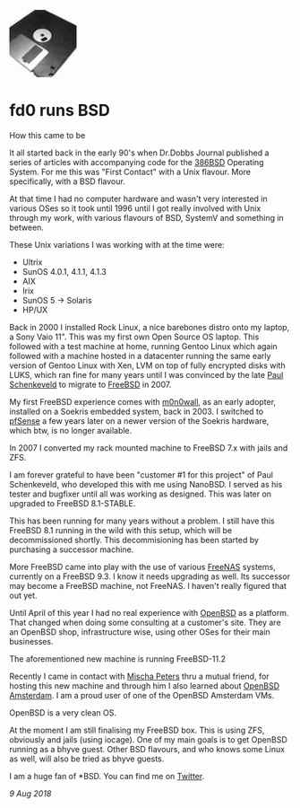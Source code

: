 <p><a href="/" alt="avatar" title="home page"><img src="fd0.jpeg" class="avatar"></a></p>

# fd0 runs BSD

How this came to be

It all started back in the early 90's when Dr.Dobbs Journal published
a series of articles with accompanying code for the [386BSD] Operating
System. For me this was "First Contact" with a Unix flavour. More
specifically, with a BSD flavour.

At that time I had no computer hardware and wasn't very interested
in various OSes so it took until 1996 until I got really involved
with Unix through my work, with various flavours of BSD, SystemV
and something in between.

These Unix variations I was working with at the time were:

- Ultrix
- SunOS 4.0.1, 4.1.1, 4.1.3
- AIX
- Irix
- SunOS 5 -> Solaris
- HP/UX

Back in 2000 I installed Rock Linux, a nice barebones distro onto
my laptop, a Sony Vaio 11". This was my first own Open Source OS
laptop.  This followed with a test machine at home, running Gentoo
Linux which again followed with a machine hosted in a datacenter
running the same early version of Gentoo Linux with Xen, LVM on top
of fully encrypted disks with LUKS, which ran fine for many years
until I was convinced by the late [Paul Schenkeveld] to migrate to
[FreeBSD] in 2007.

My first FreeBSD experience comes with [m0n0wall], as an early
adopter, installed on a Soekris embedded system, back in 2003. I
switched to [pfSense] a few years later on a newer version of the
Soekris hardware, which btw, is no longer available.

In 2007 I converted my rack mounted machine to FreeBSD 7.x with
jails and ZFS.

I am forever grateful to have been "customer #1 for this project"
of Paul Schenkeveld, who developed this with me using NanoBSD. I
served as his tester and bugfixer until all was working as designed.
This was later on upgraded to FreeBSD 8.1-STABLE.

This has been running for many years without a problem. I still
have this FreeBSD 8.1 running in the wild with this setup, which
will be decommissioned shortly. This decommisioning has been started
by purchasing a successor machine.

More FreeBSD came into play with the use of various [FreeNAS]
systems, currently on a FreeBSD 9.3. I know it needs upgrading as
well. Its successor may become a FreeBSD machine, not FreeNAS. I
haven't really figured that out yet.

Until April of this year I had no real experience with [OpenBSD] as
a platform. That changed when doing some consulting at a customer's
site.  They are an OpenBSD shop, infrastructure wise, using other
OSes for their main businesses.

The aforementioned new machine is running FreeBSD-11.2

Recently I came in contact with [Mischa Peters] thru a mutual friend,
for hosting this new machine and through him I also learned about
[OpenBSD Amsterdam]. I am a proud user of one of the OpenBSD Amsterdam
VMs.

OpenBSD is a very clean OS.

At the moment I am still finalising my FreeBSD box.  This is using
ZFS, obviously and jails (using iocage).  One of my main goals is
to get OpenBSD running as a bhyve guest.  Other BSD flavours, and
who knows some Linux as well, will also be tried as bhyve guests.

I am a huge fan of *BSD. You can find me on
[Twitter](https://twitter.com/fd0_nl).

_9 Aug 2018_

[386BSD]: https://www.386bsd.org/
[FreeBSD]: https://www.freebsd.org/
[FreeNAS]: https://www.freenas.org/
[Mischa Peters]: https://twitter.com/mischapeters
[OpenBSD Amsterdam]: https://openbsd.amsterdam
[OpenBSD]: https://www.openbsd.org/
[Paul Schenkeveld]: https://nluug.nl/events/vj12/abstracts/paul_schenkeveld.jpg
[m0n0wall]: https://m0n0.ch/wall/index.php
[pfSense]: https://www.pfsense.org/
